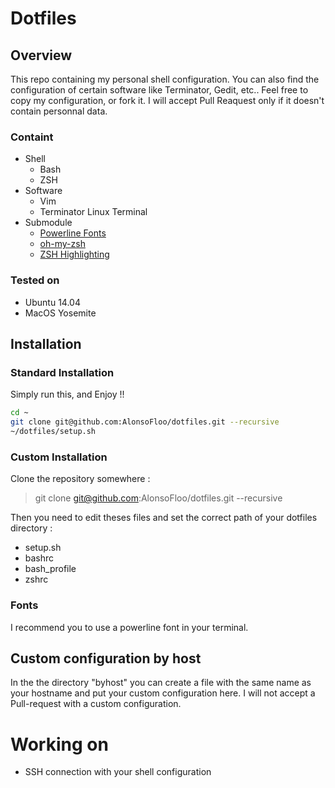 # Dotfiles

## Overview

This repo containing my personal shell configuration. You can also find the configuration of certain software like Terminator, Gedit, etc..
Feel free to copy my configuration, or fork it. I will accept Pull Reaquest only if it doesn't contain personnal data.


### Containt

 * Shell
	 * Bash
	 * ZSH
 * Software
	 * Vim
	 * Terminator Linux Terminal
 * Submodule
	 * [Powerline Fonts](https://github.com/powerline/fonts)
	 * [oh-my-zsh](https://github.com/robbyrussell/oh-my-zsh)
	 * [ZSH Highlighting](https://github.com/zsh-users/zsh-syntax-highlighting)

### Tested on

* Ubuntu 14.04
* MacOS Yosemite

## Installation

### Standard Installation

Simply run this, and Enjoy !!

```sh
cd ~
git clone git@github.com:AlonsoFloo/dotfiles.git --recursive
~/dotfiles/setup.sh
```

### Custom Installation

Clone the repository somewhere :

> git clone git@github.com:AlonsoFloo/dotfiles.git --recursive

Then you need to edit theses files and set the correct path of your dotfiles directory :

* setup.sh
* bashrc
* bash_profile
* zshrc

### Fonts

I recommend you to use a powerline font in your terminal.

## Custom configuration by host

In the the directory "byhost" you can create a file with the same name as your hostname and put your custom configuration here.
I will not accept a Pull-request with a custom configuration.

# Working on

* SSH connection with your shell configuration
